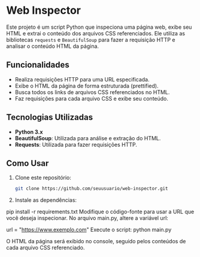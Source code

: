 # Web Inspector

Este projeto é um script Python que inspeciona uma página web, exibe seu HTML e extrai o conteúdo dos arquivos CSS referenciados. Ele utiliza as bibliotecas `requests` e `BeautifulSoup` para fazer a requisição HTTP e analisar o conteúdo HTML da página.

## Funcionalidades

- Realiza requisições HTTP para uma URL especificada.
- Exibe o HTML da página de forma estruturada (prettified).
- Busca todos os links de arquivos CSS referenciados no HTML.
- Faz requisições para cada arquivo CSS e exibe seu conteúdo.

## Tecnologias Utilizadas

- **Python 3.x**
- **BeautifulSoup**: Utilizada para análise e extração do HTML.
- **Requests**: Utilizada para fazer requisições HTTP.

## Como Usar

1. Clone este repositório:
   ```bash
   git clone https://github.com/seuusuario/web-inspector.git
2. Instale as dependências:

pip install -r requirements.txt
Modifique o código-fonte para usar a URL que você deseja inspecionar. No arquivo main.py, altere a variável url:

url = "https://www.exemplo.com"
Execute o script:
python main.py

O HTML da página será exibido no console, seguido pelos conteúdos de cada arquivo CSS referenciado.
